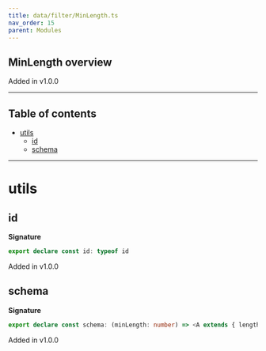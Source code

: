 ```yaml
---
title: data/filter/MinLength.ts
nav_order: 15
parent: Modules
---
```


## MinLength overview

Added in v1.0.0

---

<h2 class="text-delta">Table of contents</h2>

- [utils](#utils)
  - [id](#id)
  - [schema](#schema)

---

# utils

## id

**Signature**

```ts
export declare const id: typeof id
```

Added in v1.0.0

## schema

**Signature**

```ts
export declare const schema: (minLength: number) => <A extends { length: number }>(self: any) => any
```

Added in v1.0.0
